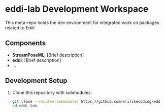 # eddi-lab Development Workspace

This meta-repo holds the dev environment for integrated work on packages related to Eddi

## Components

- **StreamPoseML**: [Brief description]
- **eddi**: [Brief description]
- ...

## Development Setup

1. Clone this repository with submodules:
   ```bash
   git clone --recurse-submodules https://github.com/mrilikecoding/eddi-lab.git
   cd eddi-lab
   ```
